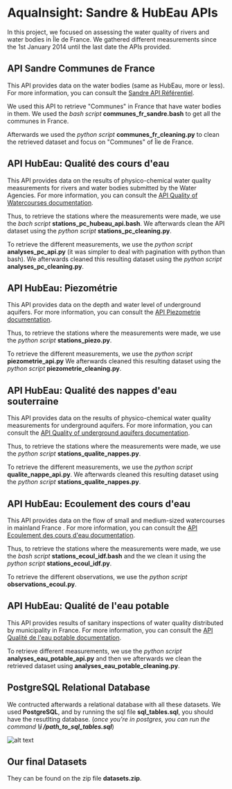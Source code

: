 # AquaInsight: Sandre & HubEau APIs 

In this project, we focused on assessing the water quality of rivers and water bodies in Île de France. We gathered different measurements since the 1st January 2014 until the last date the APIs provided. 

## API Sandre Communes de France 

This API provides data on the water bodies (same as HubEau, more or less). For more information, you can consult the [Sandre API Référentiel](https://www.sandre.eaufrance.fr/api-referentiel). 

We used this API to retrieve "Communes" in France that have water bodies in them. We used the *bash script* **communes_fr_sandre.bash** to get all the communes in France. 

Afterwards we used the *python script* **communes_fr_cleaning.py** to clean the retrieved dataset and focus on "Communes" of Île de France. 

## API HubEau: Qualité des cours d'eau 

This API provides data on the results of physico-chemical water quality measurements for rivers and water bodies submitted by the Water Agencies. For more information, you can consult the [API Quality of Watercourses documentation](https://hubeau.eaufrance.fr/page/api-qualite-cours-deau).

Thus, to retrieve the stations where the measurements were made, we use the *bach script* **stations_pc_hubeau_api.bash**. We afterwards clean the API dataset using the *python script* **stations_pc_cleaning.py**. 

To retrieve the different measurements, we use the *python script* **analyses_pc_api.py** (it was simpler to deal with pagination with python than bash). We afterwards cleaned this resulting dataset using the *python script* **analyses_pc_cleaning.py**. 

## API HubEau: Piezométrie

This API provides data on the depth and water level of underground aquifers. For more information, you can consult the [API Piezometrie documentation](https://hubeau.eaufrance.fr/page/api-piezometrie). 

Thus, to retrieve the stations where the measurements were made, we use the *python script* **stations_piezo.py**. 

To retrieve the different measurements, we use the *python script* **piezometrie_api.py**  We afterwards cleaned this resulting dataset using the *python script* **piezometrie_cleaning.py**. 

## API HubEau: Qualité des nappes d'eau souterraine

This API provides data on the results of physico-chemical water quality measurements for underground aquifers. For more information, you can consult the [API Quality of underground aquifers documentation](https://hubeau.eaufrance.fr/page/api-qualite-nappes).

Thus, to retrieve the stations where the measurements were made, we use the *python script* **stations_qualite_nappes.py**.

To retrieve the different measurements, we use the *python script* **qualite_nappe_api.py**. We afterwards cleaned this resulting dataset using the *python script* **stations_qualite_nappes.py**. 

## API HubEau: Ecoulement des cours d'eau 

This API provides data on the flow of small and medium-sized watercourses in mainland France . For more information, you can consult the [API Ecoulement des cours d'eau documentation](https://hubeau.eaufrance.fr/page/api-ecoulement). 

Thus, to retrieve the stations where the measurements were made, we use the *bash script* **stations_ecoul_idf.bash** and the we clean it using the *python script* **stations_ecoul_idf.py**.

To retrieve the different observations, we use the *python script* **observations_ecoul.py**. 

## API HubEau: Qualité de l'eau potable

This API provides results of sanitary inspections of water quality distributed by municipality in France. For more information, you can consult the [API Qualité de l'eau potable documentation](https://hubeau.eaufrance.fr/page/api-qualite-eau-potable). 

To retrieve different measurements, we use the *python script* **analyses_eau_potable_api.py** and then we afterwards we clean the retrieved dataset using **analyses_eau_potable_cleaning.py**. 

## PostgreSQL Relational Database 

We contructed afterwards a relational database with all these datasets. We used **PostgreSQL**, and by running the sql file **sql_tables.sql**, you should have the resutlting database. (*once you're in postgres, you can run the command **\i /path_to_sql_tables.sql***)   

![alt text](./Relational_database_schema.png.png)


## Our final Datasets 

They can be found on the zip file **datasets.zip**. 

